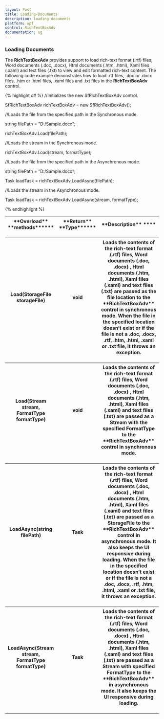 ```yaml
---
layout: Post
title: Loading-Documents
description: loading documents
platform: wpf
control: RichTextBoxAdv
documentation: ug
---
```

### Loading Documents

The **RichTextBoxAdv** provides support to load rich-text format (.rtf) files, Word documents (.doc, .docx), Html documents (.htm, .html), Xaml files (.xaml) and text files (.txt) to view and edit formatted rich-text content. The following code example demonstrates how to load .rtf files, .doc or .docx files, .htm or .html files, .xaml files and .txt files in the **RichTextBoxAdv** control.

{% highlight c# %}
//Initializes the new SfRichTextBoxAdv control.

SfRichTextBoxAdv richTextBoxAdv = new SfRichTextBoxAdv();

//Loads the file from the specified path in the Synchronous mode.

string filePath = "D:/Sample.docx";

richTextBoxAdv.Load(filePath);

//Loads the stream in the Synchronous mode.

richTextBoxAdv.Load(stream, formatType);

//Loads the file from the specified path in the Asynchronous mode.

string filePath = "D:/Sample.docx";

Task<bool> loadTask = richTextBoxAdv.LoadAsync(filePath);

//Loads the stream in the Asynchronous mode.

Task<bool> loadTask = richTextBoxAdv.LoadAsync(stream, formatType);



{% endhighlight %}



<table>
<tr>
<th>
**Overload** **methods******<br/><br/></th><th>
**Return** **Type******<br/><br/></th><th>
**Description** ****<br/><br/></th></tr>
<tr>
<th>
Load(StorageFile storageFile)<br/><br/></th><th>
void<br/><br/></th><th>
Loads the contents of the rich-text format (.rtf) files, Word documents (.doc, .docx) , Html documents (.htm, .html), Xaml files (.xaml) and text files (.txt) are passed as the file location to the **RichTextBoxAdv** control in synchronous mode. When the file in the specified location doesn’t exist or if the file is not a .doc, .docx, .rtf, .htm, .html, .xaml or .txt file, it throws an exception.<br/><br/></th></tr>
<tr>
<th>
Load(Stream stream, FormatType formatType)<br/><br/></th><th>
void<br/><br/></th><th>
Loads the contents of the rich-text format (.rtf) files, Word documents (.doc, .docx) , Html documents (.htm, .html), Xaml files (.xaml) and text files (.txt) are passed as a Stream with the specified FormatType to the **RichTextBoxAdv** control in synchronous mode.<br/><br/></th></tr>
<tr>
<th>
LoadAsync(string filePath)<br/><br/></th><th>
Task<bool><br/><br/></th><th>
Loads the contents of the rich-text format (.rtf) files, Word documents (.doc, .docx) , Html documents (.htm, .html), Xaml files (.xaml) and text files (.txt) are passed as a StorageFile to the **RichTextBoxAdv** control in asynchronous mode. It also keeps the UI responsive during loading. When the file in the specified location doesn’t exist or if the file is not a .doc, .docx, .rtf, .htm, .html, .xaml or .txt file, it throws an exception.<br/><br/></th></tr>
<tr>
<th>
LoadAsync(Stream stream, FormatType formatType)<br/><br/></th><th>
Task<bool><br/><br/></th><th>
Loads the contents of the rich-text format (.rtf) files, Word documents (.doc, .docx) , Html documents (.htm, .html), Xaml files (.xaml) and text files (.txt) are passed as a Stream with specified FormatType to the **RichTextBoxAdv** in asynchronous mode. It also keeps the UI responsive during loading.<br/><br/></th></tr>
</table>
